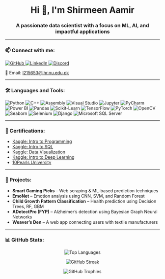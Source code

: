 <h1 align="center">Hi 👋, I'm Shirmeen Aamir</h1>
<h3 align="center">A passionate data scientist with a focus on ML, AI, and impactful applications</h3>

---

### 📫 Connect with me:

<p align="left">
  <a href="https://github.com/shirmeenaamir" target="_blank">
    <img src="https://img.shields.io/badge/GitHub-100000?style=for-the-badge&logo=github&logoColor=white" alt="GitHub">
  </a>
  <a href="https://www.linkedin.com/in/shirmeen-amir-35ab81264" target="_blank">
    <img src="https://img.shields.io/badge/LinkedIn-0077B5?style=for-the-badge&logo=linkedin&logoColor=white" alt="LinkedIn">
  </a>
  <a href="https://discord.com/channels/@me" target="_blank">
    <img src="https://img.shields.io/badge/Discord-7289DA?style=for-the-badge&logo=discord&logoColor=white" alt="Discord">
  </a>
</p>

📧 Email: l215653@lhr.nu.edu.pk

---

### 🛠️ Languages and Tools:

<p align="left">
  <img src="https://img.shields.io/badge/Python-14354C?style=for-the-badge&logo=python&logoColor=white" alt="Python">
  <img src="https://img.shields.io/badge/C++-00599C?style=for-the-badge&logo=c%2B%2B&logoColor=white" alt="C++">
  <img src="https://img.shields.io/badge/Assembly-555555?style=for-the-badge&logo=gnuassembly&logoColor=white" alt="Assembly">
  <img src="https://img.shields.io/badge/Visual%20Studio-5C2D91?style=for-the-badge&logo=visual-studio&logoColor=white" alt="Visual Studio">
  <img src="https://img.shields.io/badge/Jupyter-F37626?style=for-the-badge&logo=jupyter&logoColor=white" alt="Jupyter">
  <img src="https://img.shields.io/badge/PyCharm-000000?style=for-the-badge&logo=pycharm&logoColor=white" alt="PyCharm">
  <img src="https://img.shields.io/badge/Power%20BI-F2C811?style=for-the-badge&logo=power-bi&logoColor=white" alt="Power BI">
  <img src="https://img.shields.io/badge/Pandas-150458?style=for-the-badge&logo=pandas&logoColor=white" alt="Pandas">
  <img src="https://img.shields.io/badge/Scikit--Learn-F7931E?style=for-the-badge&logo=scikit-learn&logoColor=white" alt="Scikit-Learn">
  <img src="https://img.shields.io/badge/TensorFlow-FF6F00?style=for-the-badge&logo=tensorflow&logoColor=white" alt="TensorFlow">
  <img src="https://img.shields.io/badge/PyTorch-EE4C2C?style=for-the-badge&logo=pytorch&logoColor=white" alt="PyTorch">
  <img src="https://img.shields.io/badge/OpenCV-5C3EE8?style=for-the-badge&logo=opencv&logoColor=white" alt="OpenCV">
  <img src="https://img.shields.io/badge/Seaborn-3776AB?style=for-the-badge&logo=python&logoColor=white" alt="Seaborn">
  <img src="https://img.shields.io/badge/Selenium-43B02A?style=for-the-badge&logo=selenium&logoColor=white" alt="Selenium">
  <img src="https://img.shields.io/badge/Django-092E20?style=for-the-badge&logo=django&logoColor=white" alt="Django">
  <img src="https://img.shields.io/badge/Microsoft%20SQL%20Server-CC2927?style=for-the-badge&logo=microsoft-sql-server&logoColor=white" alt="Microsoft SQL Server">
</p>

---

### 📜 Certifications:

- [Kaggle: Intro to Programming](https://www.kaggle.com/learn/certification/shirmeenaamir/intro-to-programming)
- [Kaggle: Intro to SQL](https://www.kaggle.com/learn/certification/shirmeenaamir/intro-to-sql)
- [Kaggle: Data Visualization](https://www.kaggle.com/learn/certification/shirmeenaamir/data-visualization)
- [Kaggle: Intro to Deep Learning](https://www.kaggle.com/learn/certification/shirmeenaamir/intro-to-deep-learning)
- [10Pearls University](https://10pearlsuniversity.org/view-certificate/?cid=10PUC-6efc0be387dc98490e8a7165e27cedd46c33724bea620f84195311403)

---

### 💼 Projects:

- **Smart Gaming Picks** – Web scraping & ML-based prediction techniques
- **EmoNet** – Emotion analysis using CNN, SVM, and Random Forest
- **Child Growth Pattern Classification** – Health prediction using Decision Trees, RF, GBM
- **ADetectPro (FYP)** – Alzheimer’s detection using Bayesian Graph Neural Networks
- **Weaver’s Den** – A web app connecting users with textile manufacturers

---

### 📊 GitHub Stats:


<p align="center">
  <img src="https://github-readme-stats.vercel.app/api/top-langs?username=Shirmeen&show_icons=true&locale=en&layout=compact&bg_color=2f4f4f&text_color=ffffff&title_color=ffffff&icon_color=ffffff" alt="Top Languages">
</p>

<p align="center">
  <img src="https://streak-stats.demolab.com/?user=Shirmeen&theme=dark&hide_border=false&background=2f4f4f&currStreakNum=ffffff&sideNums=ffffff&currStreakLabel=ffffff&sideLabels=ffffff&dates=ffffff" alt="GitHub Streak">
</p>

<p align="center">
  <img src="https://github-profile-trophy.vercel.app/?username=Shirmeen&theme=onedark" alt="GitHub Trophies">
</p>
